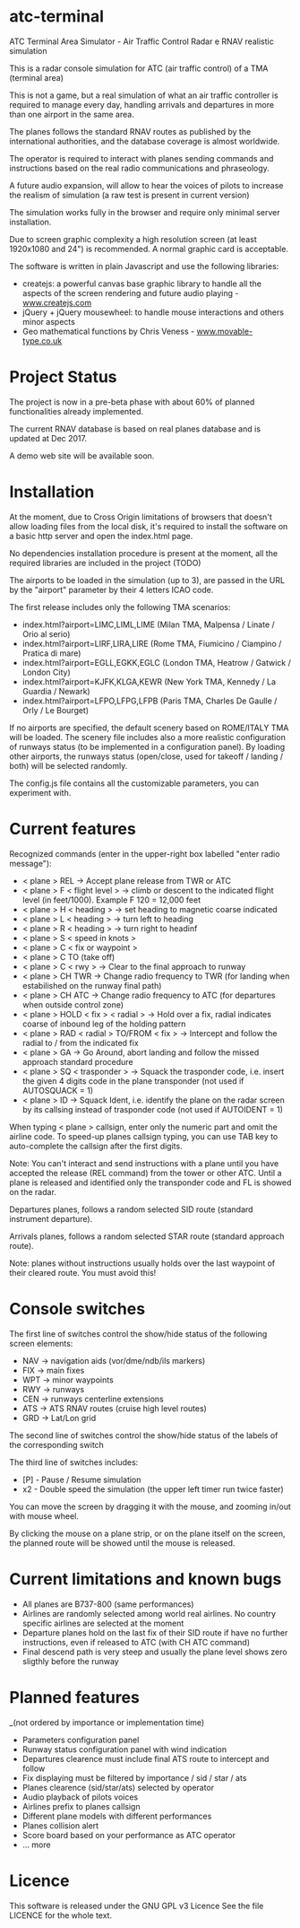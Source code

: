# atc-terminal
ATC Terminal Area Simulator - Air Traffic Control Radar e RNAV realistic simulation

This is a radar console simulation for ATC (air traffic control) of a TMA (terminal area)

This is not a game, but a real simulation of what an air traffic controller is required to manage every day, handling arrivals and departures in more than one airport in the same area.

The planes follows the standard RNAV routes as published by the international authorities, and the database coverage is almost worldwide.
   
The operator is required to interact with planes sending commands and instructions based on the real radio communications and phraseology.

A future audio expansion, will allow to hear the voices of pilots to increase the realism of simulation (a raw test is present in current version)

The simulation works fully in the browser and require only minimal server installation.

Due to screen graphic complexity a high resolution screen (at least 1920x1080 and 24") is recommended. A normal graphic card is acceptable. 

The software is written in plain Javascript and use the following libraries:
- createjs: a powerful canvas base graphic library to handle all the aspects of the screen rendering and future audio playing - www.createjs.com
- jQuery + jQuery mousewheel: to handle mouse interactions and others minor aspects
- Geo mathematical functions by Chris Veness - www.movable-type.co.uk

# Project Status

The project is now in a pre-beta phase with about 60% of planned functionalities already implemented.

The current RNAV database is based on real planes database and is updated at Dec 2017.

A demo web site will be available soon.

# Installation

At the moment, due to Cross Origin limitations of browsers that doesn't allow loading files from the local disk, it's required to install the software on a basic http server and open the index.html page.

No dependencies installation procedure is present at the moment, all the required libraries are included in the project (TODO)

The airports to be loaded in the simulation (up to 3), are passed in the URL by the "airport" parameter by their 4 letters ICAO code. 

The first release includes only the following TMA scenarios:
- index.html?airport=LIMC,LIML,LIME       (Milan TMA, Malpensa / Linate / Orio al serio)
- index.html?airport=LIRF,LIRA,LIRE       (Rome TMA, Fiumicino / Ciampino / Pratica di mare)
- index.html?airport=EGLL,EGKK,EGLC       (London TMA, Heatrow / Gatwick / London City)
- index.html?airport=KJFK,KLGA,KEWR       (New York TMA, Kennedy / La Guardia / Newark)
- index.html?airport=LFPO,LFPG,LFPB       (Paris TMA, Charles De Gaulle / Orly / Le Bourget)

If no airports are specified, the default scenery based on ROME/ITALY TMA will be loaded. The scenery file includes also a more realistic configuration of runways status (to be implemented in a configuration panel).
By loading other airports, the runways status (open/close, used for takeoff / landing / both) will be selected randomly.

The config.js file contains all the customizable parameters, you can experiment with.

# Current features

Recognized commands (enter in the upper-right box labelled "enter radio message"):

- < plane > REL -> Accept plane release from TWR or ATC
- < plane > F < flight level > -> climb or descent to the indicated flight level (in feet/1000). Example F 120 = 12,000 feet
- < plane > H < heading > -> set heading to magnetic coarse indicated
- < plane > L < heading > -> turn left to heading
- < plane > R < heading > -> turn right to headinf
- < plane > S < speed in knots >
- < plane > C < fix or waypoint >
- < plane > C TO (take off)
- < plane > C < rwy > -> Clear to the final approach to runway
- < plane > CH TWR -> Change radio frequency to TWR (for landing when estabilished on the runway final path)
- < plane > CH ATC -> Change radio frequency to ATC (for departures when outside control zone)
- < plane > HOLD  < fix > < radial > -> Hold over a fix, radial indicates coarse of inbound leg of the holding pattern
- < plane > RAD  < radial > TO/FROM < fix > -> Intercept and follow the radial to / from the indicated fix
- < plane > GA -> Go Around, abort landing and follow the missed approach standard procedure
- < plane > SQ  < trasponder > -> Squack the trasponder code, i.e. insert the given 4 digits code in the plane transponder (not used if AUTOSQUACK = 1)
- < plane > ID -> Squack Ident, i.e. identify the plane on the radar screen by its callsing instead of trasponder code (not used if AUTOIDENT = 1)

When typing < plane > callsign, enter only the numeric part and omit the airline code. To speed-up planes callsign typing, you can use TAB key to auto-complete the callsign after the first digits.

Note: You can't interact and send instructions with a plane until you have accepted the release (REL command) from the tower or other ATC. Until a plane is released and identified only the transponder code and FL is showed on the radar.  
  
Departures planes, follows a random selected SID route (standard instrument departure).

Arrivals planes, follows a random selected STAR route (standard approach route).

Note: planes without instructions usually holds over the last waypoint of their cleared route. You must avoid this!

# Console switches
The first line of switches control the show/hide status of the following screen elements:
- NAV -> navigation aids (vor/dme/ndb/ils markers)
- FIX -> main fixes
- WPT -> minor waypoints
- RWY -> runways
- CEN -> runways centerline extensions
- ATS -> ATS RNAV routes (cruise high level routes)
- GRD -> Lat/Lon grid

The second line of switches control the show/hide status of the labels of the corresponding switch

The third line of switches includes:
- [P] - Pause / Resume simulation
- x2 - Double speed the simulation (the upper left timer run twice faster)

You can move the screen by dragging it with the mouse, and zooming in/out with mouse wheel.

By clicking the mouse on a plane strip, or on the plane itself on the screen, the planned route will be showed until the mouse is released.

# Current limitations and known bugs
- All planes are B737-800 (same performances)
- Airlines are randomly selected among world real airlines. No country specific airlines are selected at the moment
- Departure planes hold on the last fix of their SID route if have no further instructions, even if released to ATC (with CH ATC command)
- Final descend path is very steep and usually the plane level shows zero sligthly before the runway

# Planned features
_(not ordered by importance or implementation time)
- Parameters configuration panel
- Runway status configuration panel with wind indication
- Departures clearence must include final ATS route to intercept and follow
- Fix displaying must be filtered by importance / sid / star / ats
- Planes clearence (sid/star/ats) selected by operator
- Audio playback of pilots voices
- Airlines prefix to planes callsign
- Different plane models with different performances
- Planes collision alert
- Score board based on your performance as ATC operator
- ... more


# Licence
This software is released under the GNU GPL v3 Licence
See the file LICENCE for the whole text. 